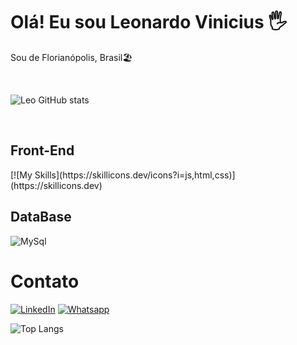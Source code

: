 
<h1>Olá! Eu sou Leonardo Vinicius 🖐️</h1>


<p algin= "center" dir="auto">Sou de Florianópolis, Brasil🏖️</p>

<br>

![Leo GitHub stats](https://github-readme-stats.vercel.app/api?username=levidevbr&show_icons=true&theme=radical)

<div style="display: inline_block"><br/>
  <h2>Front-End</h2>
  [![My Skills](https://skillicons.dev/icons?i=js,html,css)](https://skillicons.dev)

<h2>DataBase</h2>
<img algin= "center" alt="MySql" src="https://img.shields.io/badge/MySQL-00000F?style=for-the-badge&logo=mysql&logoColor=white"/>
</div>

<h1>Contato</h1>

[![LinkedIn](https://img.shields.io/badge/LinkedIn-0077B5?style=for-the-badge&logo=linkedin&logoColor=white)](https://www.linkedin.com/in/leonardo-vinicius-rosa-de-sousa-7440b311a/)
[![Whatsapp](https://img.shields.io/badge/WhatsApp-25D366?style=for-the-badge&logo=whatsapp&logoColor=white)](https://wa.me/5548991775454?text=Ol%C3%A1%20Leonardo,%20vim%20atraves%20do%20GitHub,%20tudo%20bem?)

![Top Langs](https://github-readme-stats.vercel.app/api/top-langs/?username=levidevbr&layout=compact&theme=blue-green)
